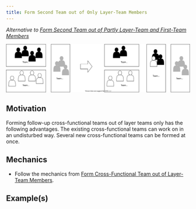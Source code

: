 ```yaml
---
title: Form Second Team out of Only Layer-Team Members
---
```


*Alternative to [Form Second Team out of Partly Layer-Team and First-Team Members](form-second-team-out-of-partly-layer-team-and-first-team-members)*

![](../../images/domain-driven-refactorings/socio-technical/second-team-from-layer-teams-only.drawio.svg)

## Motivation

Forming follow-up cross-functional teams out of layer teams only has the following advantages.
The existing cross-functional teams can work on in an undisturbed way.
Several new cross-functional teams can be formed at once.

## Mechanics

- Follow the mechanics from [Form Cross-Functional Team out of Layer-Team Members](form-cross-functional-team-out-of-layer-team-members).

## Example(s)
